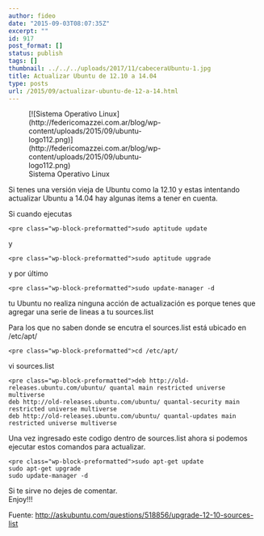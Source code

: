 ```yaml
---
author: fideo
date: "2015-09-03T08:07:35Z"
excerpt: ""
id: 917
post_format: []
status: publish
tags: []
thumbnail: ../../../uploads/2017/11/cabeceraUbuntu-1.jpg
title: Actualizar Ubuntu de 12.10 a 14.04
type: posts
url: /2015/09/actualizar-ubuntu-de-12-a-14.html
---
```

<figure aria-describedby="caption-attachment-925" class="wp-caption alignleft" id="attachment_925" style="width: 300px">[![Sistema Operativo Linux](http://federicomazzei.com.ar/blog/wp-content/uploads/2015/09/ubuntu-logo112.png)](http://federicomazzei.com.ar/blog/wp-content/uploads/2015/09/ubuntu-logo112.png)<figcaption class="wp-caption-text" id="caption-attachment-925">Sistema Operativo Linux</figcaption></figure>

Si tenes una versión vieja de Ubuntu como la 12.10 y estas intentando actualizar Ubuntu a 14.04 hay algunas items a tener en cuenta.

Si cuando ejecutas

```
<pre class="wp-block-preformatted">sudo aptitude update
```

y

```
<pre class="wp-block-preformatted">sudo aptitude upgrade
```

y por último

```
<pre class="wp-block-preformatted">sudo update-manager -d
```

tu Ubuntu no realiza ninguna acción de actualización es porque tenes que agregar una serie de lineas a tu sources.list

Para los que no saben donde se encutra el sources.list está ubicado en /etc/apt/

```
<pre class="wp-block-preformatted">cd /etc/apt/
```

vi sources.list

```
<pre class="wp-block-preformatted">deb http://old-releases.ubuntu.com/ubuntu/ quantal main restricted universe multiverse
deb http://old-releases.ubuntu.com/ubuntu/ quantal-security main restricted universe multiverse
deb http://old-releases.ubuntu.com/ubuntu/ quantal-updates main restricted universe multiverse
```

Una vez ingresado este codigo dentro de sources.list ahora si podemos ejecutar estos comandos para actualizar.

```
<pre class="wp-block-preformatted">sudo apt-get update
sudo apt-get upgrade
sudo update-manager -d
```

Si te sirve no dejes de comentar.  
Enjoy!!!

Fuente: http://askubuntu.com/questions/518856/upgrade-12-10-sources-list
